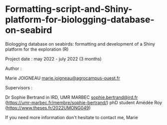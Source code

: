 # Formatting-script-and-Shiny-platform-for-biologging-database-on-seabird
Biologging database on seabirds: formatting and development of a Shiny platform for the exploration (R)

Project date : may 2022 - july 2022 (3 months)

Author :  

Marie JOIGNEAU marie.joigneau@agrocampus-ouest.fr

Supervisors :  

Dr Sophie Bertrand in IRD, UMR MARBEC sophie.bertrand@ird.fr (https://umr-marbec.fr/membre/sophie-bertrand/)
phD student Amédée Roy (https://www.theses.fr/2022UMONG049)


If you need more information don't hesitate to contact me,
Marie